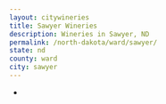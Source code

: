 ```yaml
---
layout: citywineries
title: Sawyer Wineries
description: Wineries in Sawyer, ND
permalink: /north-dakota/ward/sawyer/
state: nd
county: ward
city: sawyer
---
```

-
